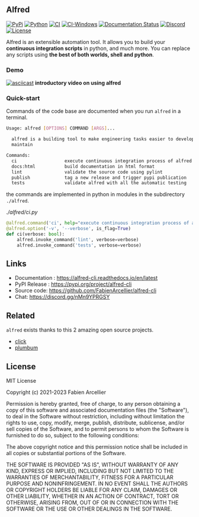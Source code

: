## Alfred

[![PyPi](https://img.shields.io/pypi/v/alfred-cli.svg?label=Version)](https://pypi.org/project/alfred-cli/)
[![Python](https://img.shields.io/pypi/pyversions/alfred-cli.svg)](https://pypi.org/project/alfred-cli/)
[![CI](https://github.com/FabienArcellier/alfred-cli/actions/workflows/ci.yml/badge.svg)](https://github.com/FabienArcellier/alfred-cli/actions/workflows/ci.yml) [![CI-Windows](https://github.com/FabienArcellier/alfred-cli/actions/workflows/ci-windows.yml/badge.svg)](https://github.com/FabienArcellier/alfred-cli/actions/workflows/ci-windows.yml)
[![Documentation Status](https://readthedocs.org/projects/alfred-cli/badge/?version=latest)](https://alfred-cli.readthedocs.io/en/latest/?badge=latest)
[![Discord](https://img.shields.io/badge/discord-alfred-5865F2?logo=discord&logoColor=white)](https://discord.gg/nMn9YPRGSY)
[![License](https://img.shields.io/badge/license-MIT-007EC7.svg)](LICENSE)

Alfred is an extensible automation tool. It allows you to build your **continuous integration scripts** in python, and much more. You can replace any scripts using **the best of both worlds, shell and python**.

### Demo

[![asciicast](https://asciinema.org/a/i7YVDmQBRYVKAq1k74n9oYp0x.svg)](https://asciinema.org/a/i7YVDmQBRYVKAq1k74n9oYp0x)
**introductory video on using alfred**

### Quick-start

Commands of the code base are documented when you run ``alfred`` in a terminal.

```bash
Usage: alfred [OPTIONS] COMMAND [ARGS]...

  alfred is a building tool to make engineering tasks easier to develop and to
  maintain

Commands:
  ci                  execute continuous integration process of alfred
  docs:html           build documentation in html format
  lint                validate the source code using pylint
  publish             tag a new release and trigger pypi publication
  tests               validate alfred with all the automatic testing
```

the commands are implemented in python in modules in the subdirectory ``./alfred``.

*./alfred/ci.py*
```python
@alfred.command('ci', help="execute continuous integration process of alfred")
@alfred.option('-v', '--verbose', is_flag=True)
def ci(verbose: bool):
    alfred.invoke_command('lint', verbose=verbose)
    alfred.invoke_command('tests', verbose=verbose)
```

## Links

* Documentation : https://alfred-cli.readthedocs.io/en/latest
* PyPI Release : https://pypi.org/project/alfred-cli
* Source code: https://github.com/FabienArcellier/alfred-cli
* Chat: https://discord.gg/nMn9YPRGSY

## Related

``alfred`` exists thanks to this 2 amazing open source projects.

* [click](https://github.com/pallets/click/)
* [plumbum](https://github.com/tomerfiliba/plumbum>)


## License

MIT License

Copyright (c) 2021-2023 Fabien Arcellier

Permission is hereby granted, free of charge, to any person obtaining a copy
of this software and associated documentation files (the "Software"), to deal
in the Software without restriction, including without limitation the rights
to use, copy, modify, merge, publish, distribute, sublicense, and/or sell
copies of the Software, and to permit persons to whom the Software is
furnished to do so, subject to the following conditions:

The above copyright notice and this permission notice shall be included in all
copies or substantial portions of the Software.

THE SOFTWARE IS PROVIDED "AS IS", WITHOUT WARRANTY OF ANY KIND, EXPRESS OR
IMPLIED, INCLUDING BUT NOT LIMITED TO THE WARRANTIES OF MERCHANTABILITY,
FITNESS FOR A PARTICULAR PURPOSE AND NONINFRINGEMENT. IN NO EVENT SHALL THE
AUTHORS OR COPYRIGHT HOLDERS BE LIABLE FOR ANY CLAIM, DAMAGES OR OTHER
LIABILITY, WHETHER IN AN ACTION OF CONTRACT, TORT OR OTHERWISE, ARISING FROM,
OUT OF OR IN CONNECTION WITH THE SOFTWARE OR THE USE OR OTHER DEALINGS IN THE
SOFTWARE.
